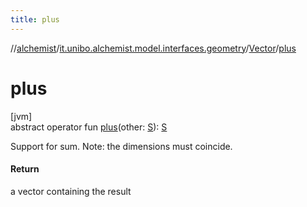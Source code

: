 ```yaml
---
title: plus
---
```

//[alchemist](../../../index.html)/[it.unibo.alchemist.model.interfaces.geometry](../index.html)/[Vector](index.html)/[plus](plus.html)



# plus



[jvm]\
abstract operator fun [plus](plus.html)(other: [S](index.html)): [S](index.html)



Support for sum. Note: the dimensions must coincide.



#### Return



a vector containing the result




